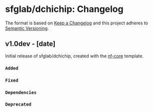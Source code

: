# sfglab/dchichip: Changelog

The format is based on [Keep a Changelog](https://keepachangelog.com/en/1.0.0/)
and this project adheres to [Semantic Versioning](https://semver.org/spec/v2.0.0.html).

## v1.0dev - [date]

Initial release of sfglab/dchichip, created with the [nf-core](https://nf-co.re/) template.

### `Added`

### `Fixed`

### `Dependencies`

### `Deprecated`
